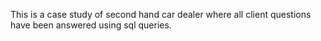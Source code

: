 This is a case study of second hand car dealer where all client questions have been answered using sql queries.
